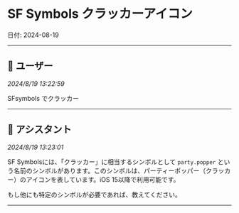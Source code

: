 # SF Symbols クラッカーアイコン

日付: 2024-08-19

---

## 👤 ユーザー
*2024/8/19 13:22:59*

SFsymbols でクラッカー

---

## 🤖 アシスタント
*2024/8/19 13:23:01*

SF Symbolsには、「クラッカー」に相当するシンボルとして `party.popper` という名前のシンボルがあります。このシンボルは、パーティーポッパー（クラッカー）のアイコンを表しています。iOS 15以降で利用可能です。

もし他にも特定のシンボルが必要であれば、教えてください。

---

